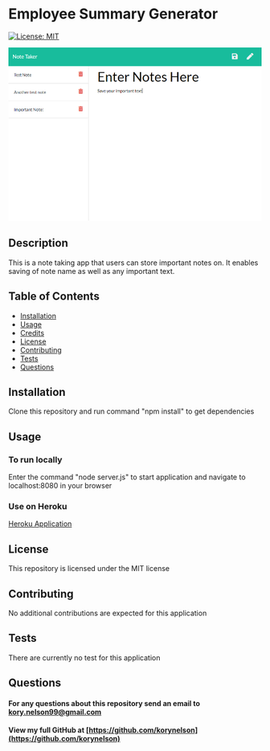 
# Employee Summary Generator
[![License: MIT](https://img.shields.io/badge/License-MIT-yellow.svg)](https://opensource.org/licenses/MIT)

![noteapp](./assets/images/appphoto.PNG)

## Description
This is a note taking app that users can store important notes on.  It enables saving of note name as well as any important text.

## Table of Contents
* [Installation](#installation)
* [Usage](#usage)
* [Credits](#credits)
* [License](#license)
* [Contributing](#Contributing)
* [Tests](#Tests)
* [Questions](#Questions)

## Installation
Clone this repository and run command "npm install" to get dependencies

## Usage
### To run locally
Enter the command "node server.js" to start application and navigate to localhost:8080 in your browser
### Use on Heroku
[Heroku Application](https://dry-tundra-62010.herokuapp.com/notes)

## License
This repository is licensed under the MIT license

## Contributing
No additional contributions are expected for this application

## Tests
There are currently no test for this application

## Questions
#### For any questions about this repository send an email to kory.nelson99@gmail.com
#### View my full GitHub at [https://github.com/korynelson](https://github.com/korynelson)


